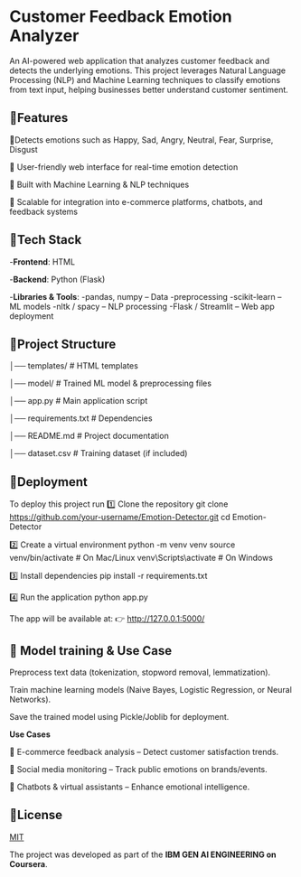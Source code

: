 
# Customer Feedback Emotion Analyzer

An AI-powered web application that analyzes customer feedback and detects the underlying emotions. This project leverages Natural Language Processing (NLP) and Machine Learning techniques to classify emotions from text input, helping businesses better understand customer sentiment.


## 📝Features

🔹Detects emotions such as Happy, Sad, Angry, Neutral, Fear, Surprise, Disgust

🔹 User-friendly web interface for real-time emotion detection

🔹 Built with Machine Learning & NLP techniques

🔹 Scalable for integration into e-commerce platforms, chatbots, and feedback systems


## 📝Tech Stack

-**Frontend**: HTML

-**Backend**: Python (Flask)

-**Libraries & Tools**:
        -pandas, numpy – Data -preprocessing
        -scikit-learn – ML models
        -nltk / spacy – NLP processing
        -Flask / Streamlit – Web app deployment


## 📝Project Structure

│── templates/ # HTML templates

│── model/ # Trained ML model & preprocessing files

│── app.py # Main application script

│── requirements.txt # Dependencies

│── README.md # Project documentation

│── dataset.csv # Training dataset (if included)
## 📝Deployment

To deploy this project run
1️⃣ Clone the repository git clone https://github.com/your-username/Emotion-Detector.git cd Emotion-Detector

2️⃣ Create a virtual environment python -m venv venv source venv/bin/activate # On Mac/Linux venv\Scripts\activate # On Windows

3️⃣ Install dependencies pip install -r requirements.txt

4️⃣ Run the application python app.py

The app will be available at: 👉 http://127.0.0.1:5000/


## 📝 Model training & Use Case

Preprocess text data (tokenization, stopword removal, lemmatization).

Train machine learning models (Naive Bayes, Logistic Regression, or Neural Networks).

Save the trained model using Pickle/Joblib for deployment.

**Use Cases**

📌 E-commerce feedback analysis – Detect customer satisfaction trends.

📌 Social media monitoring – Track public emotions on brands/events.

📌 Chatbots & virtual assistants – Enhance emotional intelligence.
## 📜License

[MIT](https://choosealicense.com/licenses/mit/)

The project was developed as part of the **IBM GEN AI ENGINEERING on Coursera**.  
 
